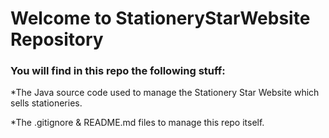 # Welcome to StationeryStarWebsite Repository

### You will find in this repo the following stuff:
*The Java source code used to manage the Stationery Star Website which sells stationeries.

*The .gitignore & README.md files to manage this repo itself.
